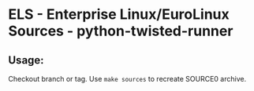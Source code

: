 # ELS - Enterprise Linux/EuroLinux Sources - python-twisted-runner
 
## Usage:
  Checkout branch or tag. Use `make sources` to recreate  SOURCE0 archive.
